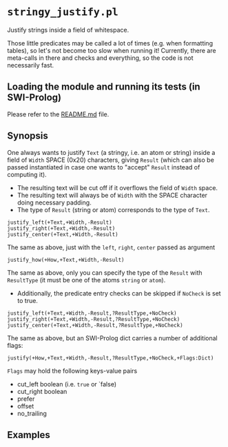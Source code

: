 # `stringy_justify.pl`

Justify strings inside a field of whitespace.

Those little predicates may be called a lot of times (e.g. when formatting
tables), so let's not become too slow when running it!
Currently, there are meta-calls in there and checks and everything, so the
code is not necessarily fast.

## Loading the module and running its tests (in SWI-Prolog)

Please refer to the [README.md](README.md) file.

## Synopsis

One always wants to justify `Text` (a stringy, i.e. an atom or string)
inside a field of `Width` SPACE (0x20) characters, giving `Result` 
(which can also be passed instantiated in case one wants to "accept"
`Result` instead of computing it). 

- The resulting text will be cut off if it overflows the field of
  `Width` space.
- The resulting text will always be of `Width` with the SPACE 
  character doing necessary padding.
- The type of `Result` (string or atom) corresponds to the type
  of `Text`.

```
justify_left(+Text,+Width,-Result)
justify_right(+Text,+Width,-Result)
justify_center(+Text,+Width,-Result)
```

The same as above, just with the `left`, `right`, `center`
passed as argument

```
justify_how(+How,+Text,+Width,-Result)
```

The same as above, only you can specify the type of the
`Result` with `ResultType` (it must be one of the atoms
`string` or `atom`). 

- Additionally, the predicate entry checks can be skipped
  if `NoCheck` is set to true. 

```
justify_left(+Text,+Width,-Result,?ResultType,+NoCheck)
justify_right(+Text,+Width,-Result,?ResultType,+NoCheck)
justify_center(+Text,+Width,-Result,?ResultType,+NoCheck)
```

The same as above, but an SWI-Prolog dict carries a number of additional flags:

```
justify(+How,+Text,+Width,-Result,?ResultType,+NoCheck,+Flags:Dict)
```

`Flags` may hold the following keys-value pairs

- cut_left  boolean (i.e. `true` or `false)
- cut_right boolean
- prefer
- offset
- no_trailing

## Examples


